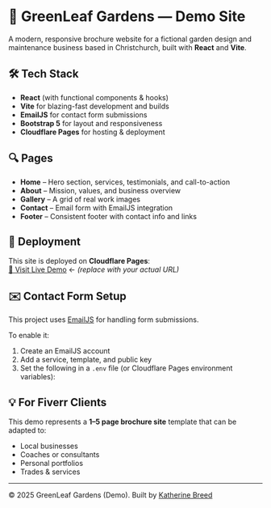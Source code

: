 # 🌿 GreenLeaf Gardens — Demo Site

A modern, responsive brochure website for a fictional garden design and maintenance business based in Christchurch, built with **React** and **Vite**.

## 🛠 Tech Stack

- **React** (with functional components & hooks)
- **Vite** for blazing-fast development and builds
- **EmailJS** for contact form submissions
- **Bootstrap 5** for layout and responsiveness
- **Cloudflare Pages** for hosting & deployment

## 🔍 Pages

- **Home** – Hero section, services, testimonials, and call-to-action
- **About** – Mission, values, and business overview
- **Gallery** – A grid of real work images
- **Contact** – Email form with EmailJS integration
- **Footer** – Consistent footer with contact info and links

## 🚀 Deployment

This site is deployed on **Cloudflare Pages**:  
[🔗 Visit Live Demo](https://greenleaf-demo.pages.dev) ← *(replace with your actual URL)*

## ✉️ Contact Form Setup

This project uses [EmailJS](https://www.emailjs.com/) for handling form submissions.

To enable it:

1. Create an EmailJS account
2. Add a service, template, and public key
3. Set the following in a `.env` file (or Cloudflare Pages environment variables):


## 💡 For Fiverr Clients

This demo represents a **1–5 page brochure site** template that can be adapted to:
- Local businesses
- Coaches or consultants
- Personal portfolios
- Trades & services

---

© 2025 GreenLeaf Gardens (Demo). Built by [Katherine Breed](https://www.katherinebreed.co.nz/)
